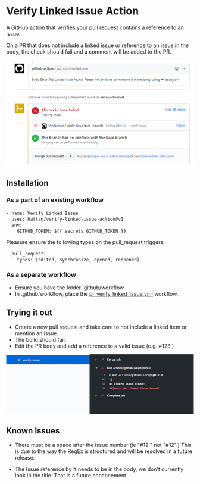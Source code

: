 # Verify Linked Issue Action
A GitHub action that verifies your pull request contains a reference to an issue. 

On a PR that does not include a linked issue or reference to an issue in the body, the check should fail and a comment will be added to the PR.

![Failing checks](images/failed-pr-body.png "Failing checks")

## Installation

### As a part of an existing workflow
``` 
- name: Verify Linked Issue
  uses: hattan/verify-linked-issue-action@v1
  env:
    GITHUB_TOKEN: ${{ secrets.GITHUB_TOKEN }}
```

Pleasure ensure the following types on the pull_request triggers:
```
  pull_request:
    types: [edited, synchronize, opened, reopened]
```

### As a separate workflow
* Ensure you have the folder .github/workflow
* In .github/workflow, place the [pr_verify_linked_issue.yml](example/pr_verify_linked_issue.yml) workflow.

## Trying it out

* Create a new pull request and take care to not include a linked item or mention an issue.
* The build should fail.
* Edit the PR body and add a reference to a valid issue (e.g. #123 )

![Failed Build log](images/failed1.png "Failed Build log")
## Known Issues
* There must be a space after the issue number (ie "#12 " not "#12".) This is due to the way the RegEx is structured and will be resolved in a future release.

* The Issue reference by # needs to be in the body, we don't currently look in the title. That is a future enhancement.


